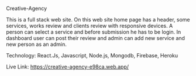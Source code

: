 

Creative-Agency

This is a full stack web site. On this web site home page has a header, some services, works review and clients review with responsive devices. A person can select a service and before submission he has to be login. In dashboard user can post their review and admin can add new service and new person as an admin.

Technology: React.Js, Javascript, Node.js, Mongodb, Firebase, Heroku

Live Link: https://creative-agency-e98ca.web.app/
